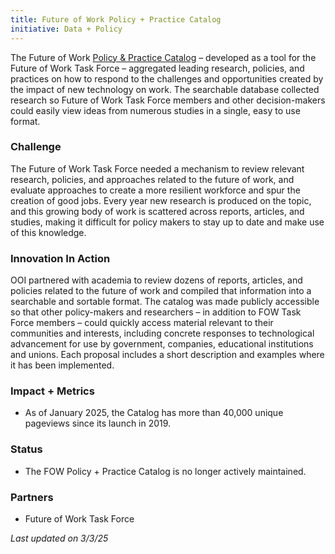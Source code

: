 ```yaml
---
title: Future of Work Policy + Practice Catalog
initiative: Data + Policy
---
```


The Future of Work [Policy & Practice Catalog](https://fow.innovation.nj.gov/) – developed as a tool for the Future of Work Task Force – aggregated leading research, policies, and practices on how to respond to the challenges and opportunities created by the impact of new technology on work. The searchable database collected research so Future of Work Task Force members and other decision-makers could easily view ideas from numerous studies in a single, easy to use format.

### Challenge

The Future of Work Task Force needed a mechanism to review relevant research, policies, and approaches related to the future of work, and evaluate approaches to create a more resilient workforce and spur the creation of good jobs. Every year new research is produced on the topic, and this growing body of work is scattered across reports, articles, and studies, making it difficult for policy makers to stay up to date and make use of this knowledge.

### Innovation In Action

OOI partnered with academia to review dozens of reports, articles, and policies related to the future of work and compiled that information into a searchable and sortable format. The catalog was made publicly accessible so that other policy-makers and researchers – in addition to FOW Task Force members – could quickly access material relevant to their communities and interests, including concrete responses to technological advancement for use by government, companies, educational institutions and unions. Each proposal includes a short description and examples where it has been implemented.

### Impact \+ Metrics

* As of January 2025, the Catalog has more than 40,000 unique pageviews since its launch in 2019\.

### Status

* The FOW Policy \+ Practice Catalog is no longer actively maintained.

### Partners

* Future of Work Task Force

*Last updated on 3/3/25*
